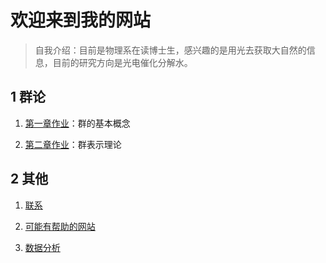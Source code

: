 # 欢迎来到我的网站
> 自我介绍：目前是物理系在读博士生，感兴趣的是用光去获取大自然的信息，目前的研究方向是光电催化分解水。

## 1 群论
1. [第一章作业](https://linqyuan.github.io/群论/第一章作业.pdf)：群的基本概念

2. [第二章作业](https://linqyuan.github.io/群论/第二章作业.pdf)：群表示理论

## 2 其他
1. [联系](https://linqyuan.github.io/intro) 

2. [可能有帮助的网站](https://linqyuan.github.io/userfulweb) 

3. [数据分析](https://linqyuan.github.io/data)
